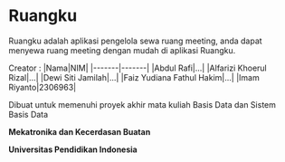 # Ruangku

Ruangku adalah aplikasi pengelola sewa ruang meeting, anda dapat menyewa ruang meeting dengan mudah di aplikasi Ruangku.

Creator  :
|Nama|NIM|
|-------|-------|
|Abdul Rafi|...|
|Alfarizi Khoerul Rizal|...|
|Dewi Siti Jamilah|...|
|Faiz Yudiana Fathul Hakim|...|
|Imam Riyanto|2306963|

Dibuat untuk memenuhi proyek akhir mata kuliah Basis Data dan Sistem Basis Data

**Mekatronika dan Kecerdasan Buatan**

**Universitas Pendidikan Indonesia**
